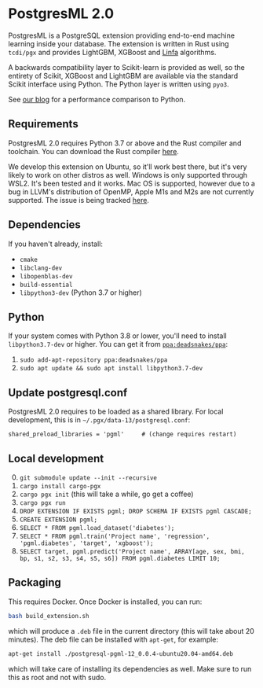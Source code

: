 # PostgresML 2.0

PostgresML is a PostgreSQL extension providing end-to-end machine learning inside your database. The extension is written in Rust using `tcdi/pgx` and provides LightGBM, XGBoost and [Linfa](https://github.com/rust-ml/linfa) algorithms.

A backwards compatibility layer to Scikit-learn is provided as well, so the entirety of Scikit, XGBoost and LightGBM are available via the standard Scikit interface using Python. The Python layer is written using `pyo3`.

See [our blog](https://postgresml.org/blog/postgresml-is-moving-to-rust-for-our-2.0-release/) for a performance comparison to Python.

## Requirements

PostgresML 2.0 requires Python 3.7 or above and the Rust compiler and toolchain. You can download the Rust compiler [here](https://rust-lang.org).

We develop this extension on Ubuntu, so it'll work best there, but it's very likely to work on other distros as well. Windows is only supported through WSL2. It's been tested and it works. Mac OS is supported, however due to a bug in LLVM's distribution of OpenMP, Apple M1s and M2s are not currently supported. The issue is being tracked [here](https://github.com/postgresml/postgresml/issues/364).

## Dependencies

If you haven't already, install:

- `cmake`
- `libclang-dev`
- `libopenblas-dev`
- `build-essential`
- `libpython3-dev` (Python 3.7 or higher)

## Python

If your system comes with Python 3.8 or lower, you'll need to install `libpython3.7-dev` or higher. You can get it from [`ppa:deadsnakes/ppa`](https://launchpad.net/~deadsnakes/+archive/ubuntu/ppa):

1. `sudo add-apt-repository ppa:deadsnakes/ppa`
2. `sudo apt update && sudo apt install libpython3.7-dev`


## Update postgresql.conf

PostgresML 2.0 requires to be loaded as a shared library. For local development, this is in `~/.pgx/data-13/postgresql.conf`:

```
shared_preload_libraries = 'pgml'     # (change requires restart)
```

## Local development

0. `git submodule update --init --recursive`
1. `cargo install cargo-pgx`
2. `cargo pgx init` (this will take a while, go get a coffee)
3. `cargo pgx run`
4. `DROP EXTENSION IF EXISTS pgml; DROP SCHEMA IF EXISTS pgml CASCADE;`
5. `CREATE EXTENSION pgml;`
6. `SELECT * FROM pgml.load_dataset('diabetes');`
7. `SELECT * FROM pgml.train('Project name', 'regression', 'pgml.diabetes', 'target', 'xgboost');`
8. `SELECT target, pgml.predict('Project name', ARRAY[age, sex, bmi, bp, s1, s2, s3, s4, s5, s6]) FROM pgml.diabetes LIMIT 10;`

## Packaging

This requires Docker. Once Docker is installed, you can run:

```bash
bash build_extension.sh
```

which will produce a `.deb` file in the current directory (this will take about 20 minutes). The deb file can be installed with `apt-get`, for example:

```bash
apt-get install ./postgresql-pgml-12_0.0.4-ubuntu20.04-amd64.deb
```

which will take care of installing its dependencies as well. Make sure to run this as root and not with sudo.
